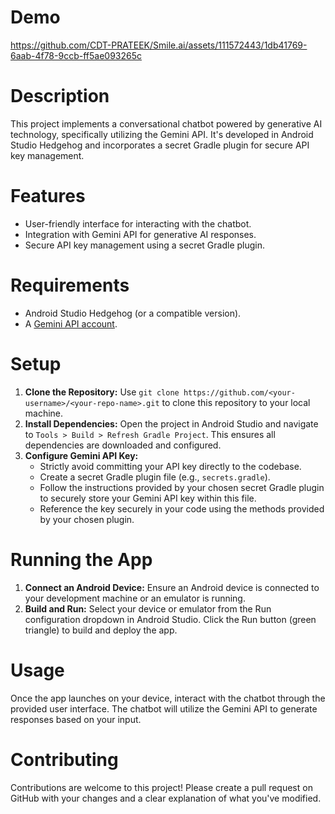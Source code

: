 
# Demo

https://github.com/CDT-PRATEEK/Smile.ai/assets/111572443/1db41769-6aab-4f78-9ccb-ff5ae093265c


# Description

This project implements a conversational chatbot powered by generative AI technology, specifically utilizing the Gemini API. It's developed in Android Studio Hedgehog and incorporates a secret Gradle plugin for secure API key management.

# Features

- User-friendly interface for interacting with the chatbot.
- Integration with Gemini API for generative AI responses.
- Secure API key management using a secret Gradle plugin.

# Requirements

- Android Studio Hedgehog (or a compatible version).
- A [Gemini API account](https://support.gemini.com/hc/en-us/articles/360031080191-How-do-I-create-an-API-key).

# Setup

1. **Clone the Repository:** Use `git clone https://github.com/<your-username>/<your-repo-name>.git` to clone this repository to your local machine.
2. **Install Dependencies:** Open the project in Android Studio and navigate to `Tools > Build > Refresh Gradle Project`. This ensures all dependencies are downloaded and configured.
3. **Configure Gemini API Key:**
   - Strictly avoid committing your API key directly to the codebase.
   - Create a secret Gradle plugin file (e.g., `secrets.gradle`).
   - Follow the instructions provided by your chosen secret Gradle plugin to securely store your Gemini API key within this file.
   - Reference the key securely in your code using the methods provided by your chosen plugin.

# Running the App

1. **Connect an Android Device:** Ensure an Android device is connected to your development machine or an emulator is running.
2. **Build and Run:** Select your device or emulator from the Run configuration dropdown in Android Studio. Click the Run button (green triangle) to build and deploy the app.

# Usage

Once the app launches on your device, interact with the chatbot through the provided user interface. The chatbot will utilize the Gemini API to generate responses based on your input.

# Contributing

Contributions are welcome to this project! Please create a pull request on GitHub with your changes and a clear explanation of what you've modified.

